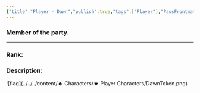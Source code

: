 ```yaml
---
{"title":"Player - Dawn","publish":true,"tags":["Player"],"PassFrontmatter":true}
---
```


### Member of the party.
---
### Rank:


### Description:


![flag](../../../content/☻ Characters/★ Player Characters/DawnToken.png)


